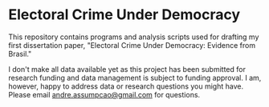 # Electoral Crime Under Democracy

This repository contains programs and analysis scripts used for drafting my first dissertation paper, "Electoral Crime Under Democracy: Evidence from Brasil."

I don't make all data available yet as this project has been submitted for research funding and data management is subject to funding approval. I am, however, happy to address data or research questions you might have. Please email andre.assumpcao@gmail.com for questions.